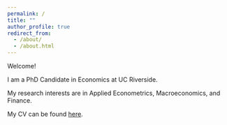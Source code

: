 ```yaml
---
permalink: /
title: ""
author_profile: true
redirect_from: 
  - /about/
  - /about.html
---
```


Welcome!

I am a PhD Candidate in Economics at UC Riverside.

My research interests are in Applied Econometrics, Macroeconomics, and Finance.

My CV can be found [here](https://murilo-silva.com/files/cv_murilo_silva.pdf).
